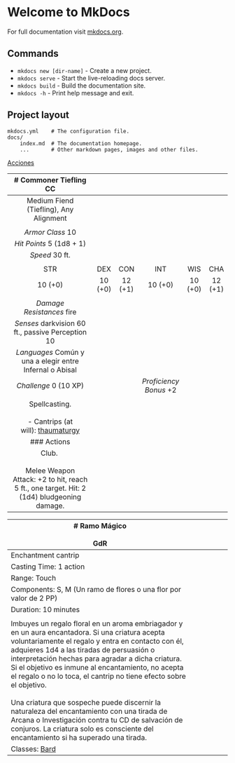 <!-- 
    Iniciar servidor mkdocs serve 
    https://Salix8.github.io/WebRol/
-->
# Welcome to MkDocs

For full documentation visit [mkdocs.org](https://www.mkdocs.org).

## Commands

* `mkdocs new [dir-name]` - Create a new project.
* `mkdocs serve` - Start the live-reloading docs server.
* `mkdocs build` - Build the documentation site.
* `mkdocs -h` - Print help message and exit.

## Project layout

    mkdocs.yml    # The configuration file.
    docs/
        index.md  # The documentation homepage.
        ...       # Other markdown pages, images and other files.

[Acciones](Acciones.md)

|# Commoner Tiefling CC|   |   |   |   |   |
|:---:|:---:|:---:|:---:|:---:|:---:|
|Medium Fiend (Tiefling), Any Alignment|   |   |   |   |   |
|  |   |   |   |   |   |
|*Armor Class* 10|   |   |   |   |   |
|*Hit Points* 5 (1d8 + 1)|   |   |   |   |   |
|*Speed* 30 ft.|   |   |   |   |   |
||   |   |   |   |   |
|STR|DEX|CON|INT|WIS|CHA|
|10 (+0)|10 (+0)|12 (+1)|10 (+0)|10 (+0)|12 (+1)|
||   |   |   |   |   |
|*Damage Resistances* fire|   |   |   |   |   |
|*Senses* darkvision 60 ft., passive Perception 10|   |   |   |   |   |
|*Languages* Común y una a elegir entre Infernal o Abisal|   |   |   |   |   |
|*Challenge* 0 (10 XP)|   |   |*Proficiency Bonus* +2|   |   |
||   |   |   |   |   |
|Spellcasting.<br><br>- Cantrips (at will): [thaumaturgy](https://5e.tools/spells.html#thaumaturgy_phb)|   |   |   |   |   |
|### Actions|   |   |   |   |   |
|Club. <br><br>Melee Weapon Attack: +2 to hit, reach 5 ft., one target. Hit: 2 (1d4) bludgeoning damage.|   |   |   |   |   |

|# Ramo Mágico<br><br>GdR|   |   |   |   |   |
|---|---|---|---|---|---|
|Enchantment cantrip|   |   |   |   |   |
|Casting Time: 1 action|   |   |   |   |   |
|Range: Touch|   |   |   |   |   |
|Components: S, M (Un ramo de flores o una flor por valor de 2 PP)|   |   |   |   |   |
|Duration: 10 minutes|   |   |   |   |   |
||   |   |   |   |   |
|Imbuyes un regalo floral en un aroma embriagador y en un aura encantadora. Si una criatura acepta voluntariamente el regalo y entra en contacto con él, adquieres 1d4 a las tiradas de persuasión o interpretación hechas para agradar a dicha criatura. Si el objetivo es inmune al encantamiento, no acepta el regalo o no lo toca, el cantrip no tiene efecto sobre el objetivo.<br><br>Una criatura que sospeche puede discernir la naturaleza del encantamiento con una tirada de Arcana o Investigación contra tu CD de salvación de conjuros. La criatura solo es consciente del encantamiento si ha superado una tirada.|   |   |   |   |   |
|Classes: [Bard](https://5e.tools/classes.html#bard_phb)|   |   |   |   |   |
